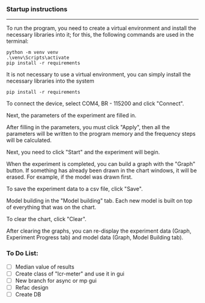 ### <b>Startup instructions</b>
___
To run the program, you need to create a virtual environment and install the necessary libraries into it; for this, the following commands are used in the terminal:
```
python -m venv venv
.\venv\Scripts\activate
pip install -r requirements
```
It is not necessary to use a virtual environment, you can simply install the necessary libraries into the system

```
pip install -r requirements
```

To connect the device, select COM4, BR - 115200 and click "Connect".

Next, the parameters of the experiment are filled in.

After filling in the parameters, you must click "Apply", then all the parameters will be written to the program memory and the frequency steps will be calculated.

Next, you need to click "Start" and the experiment will begin.

When the experiment is completed, you can build a graph with the "Graph" button. If something has already been drawn in the chart windows, it will be erased. For example, if the model was drawn first.

To save the experiment data to a csv file, click "Save".

Model building in the "Model building" tab. Each new model is built on top of everything that was on the chart.

To clear the chart, click "Clear".

After clearing the graphs, you can re-display the experiment data (Graph, Experiment Progress tab) and model data (Graph, Model Building tab).

### To Do List:

- [ ] Median value of results
- [ ] Create class of "lcr-meter" and use it in gui
- [ ] New branch for async or mp gui
- [ ] Refac design
- [ ] Create DB